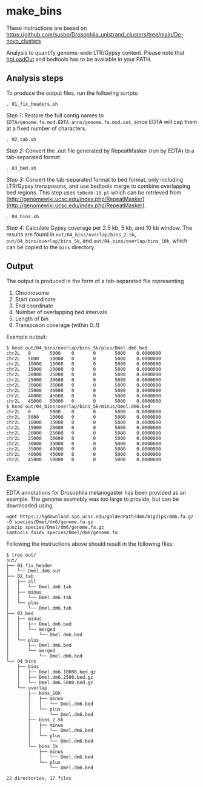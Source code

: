 # make_bins

These instructions are based on https://github.com/susbo/Drosophila_unistrand_clusters/tree/main/De-novo_clusters

Analysis to quantify genome-wide LTR/Gypsy content. Please note that [hgLoadOut](https://hgdownload.cse.ucsc.edu/admin/exe/linux.x86_64/hgLoadOut) and bedtools has to be available in your PATH.

## Analysis steps

To produce the output files, run the following scripts:

```
. 01_fix_headers.sh
```
*Step 1:* Restore the full contig names to `EDTA/genome.fa.mod.EDTA.anno/genome.fa.mod.out`, since EDTA will cap them at a fixed number of characters.

```
. 02_tab.sh
```
*Step 2:* Convert the .out file generated by RepeatMasker (run by EDTA) to a tab-separated format.

```
. 03_bed.sh
```
*Step 3:* Convert the tab-separated format to bed format, only including LTR/Gypsy transposons, and use bedtools merge to combine overlapping bed regions. This step uses `toBed6-10.pl` which can be retrieved from [http://genomewiki.ucsc.edu/index.php/RepeatMasker](http://genomewiki.ucsc.edu/index.php/RepeatMasker).

```
. 04_bins.sh
```
*Step 4:* Calculate Gypsy coverage per 2.5 kb, 5 kb, and 10 kb window. The results are found in `out/04_bins/overlap/bins_2.5k`, `out/04_bins/overlap/bins_5k`, and `out/04_bins/overlap/bins_10k`, which can be copied to the `bins` directory.


## Output

The output is produced in the form of a tab-separated file representing
1. Chromosome
2. Start coordinate
3. End coordinate
4. Number of overlapping bed intervals
5. Length of bin
6. Transposon coverage (within 0..1)

Example output:
```
$ head out/04_bins/overlap/bins_5k/plus/Dmel.dm6.bed 
chr2L   0       5000    0       0       5000    0.0000000
chr2L   5000    10000   0       0       5000    0.0000000
chr2L   10000   15000   0       0       5000    0.0000000
chr2L   15000   20000   0       0       5000    0.0000000
chr2L   20000   25000   0       0       5000    0.0000000
chr2L   25000   30000   0       0       5000    0.0000000
chr2L   30000   35000   0       0       5000    0.0000000
chr2L   35000   40000   0       0       5000    0.0000000
chr2L   40000   45000   0       0       5000    0.0000000
chr2L   45000   50000   0       0       5000    0.0000000
$ head out/04_bins/overlap/bins_5k/minus/Dmel.dm6.bed 
chr2L   0       5000    0       0       5000    0.0000000
chr2L   5000    10000   0       0       5000    0.0000000
chr2L   10000   15000   0       0       5000    0.0000000
chr2L   15000   20000   0       0       5000    0.0000000
chr2L   20000   25000   0       0       5000    0.0000000
chr2L   25000   30000   0       0       5000    0.0000000
chr2L   30000   35000   0       0       5000    0.0000000
chr2L   35000   40000   0       0       5000    0.0000000
chr2L   40000   45000   0       0       5000    0.0000000
chr2L   45000   50000   0       0       5000    0.0000000
```

## Example

EDTA annotations for Drosophila melanogaster has been provided as an example. The genome assmebly was too large to provide, but can be downloaded using

```
wget https://hgdownload.soe.ucsc.edu/goldenPath/dm6/bigZips/dm6.fa.gz -O species/Dmel/dm6/genome.fa.gz
gunzip species/Dmel/dm6/genome.fa.gz
samtools faidx species/Dmel/dm6/genome.fa
```

Following the instructions above should result in the following files:

```
$ tree out/
out/
├── 01_fix_header
│   └── Dmel.dm6.out
├── 02_tab
│   ├── all
│   │   └── Dmel.dm6.tab
│   ├── minus
│   │   └── Dmel.dm6.tab
│   └── plus
│       └── Dmel.dm6.tab
├── 03_bed
│   ├── minus
│   │   ├── Dmel.dm6.bed
│   │   └── merged
│   │       └── Dmel.dm6.bed
│   └── plus
│       ├── Dmel.dm6.bed
│       └── merged
│           └── Dmel.dm6.bed
└── 04_bins
    ├── bins
    │   ├── Dmel.dm6.10000.bed.gz
    │   ├── Dmel.dm6.2500.bed.gz
    │   └── Dmel.dm6.5000.bed.gz
    └── overlap
        ├── bins_10k
        │   ├── minus
        │   │   └── Dmel.dm6.bed
        │   └── plus
        │       └── Dmel.dm6.bed
        ├── bins_2.5k
        │   ├── minus
        │   │   └── Dmel.dm6.bed
        │   └── plus
        │       └── Dmel.dm6.bed
        └── bins_5k
            ├── minus
            │   └── Dmel.dm6.bed
            └── plus
                └── Dmel.dm6.bed

22 directories, 17 files
```
